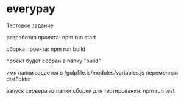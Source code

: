 # everypay

Тестовое задание

разработка проекта: npm run start

сборка проекта: npm run build

проект будет собран в папку "build"

имя папки задается в /gulpfile.js/modules/variables.js переменная distFolder

запуск сервера из папки сборки для тестирования: npm run test
